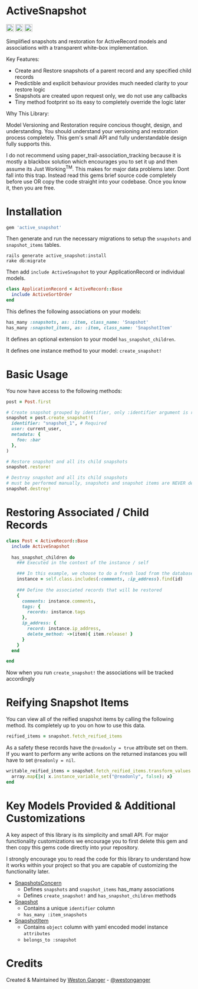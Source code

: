 # ActiveSnapshot

<a href="https://badge.fury.io/rb/active_snapshot" target="_blank"><img height="21" style='border:0px;height:21px;' border='0' src="https://badge.fury.io/rb/active_snapshot.svg" alt="Gem Version"></a>
<a href='https://github.com/westonganger/active_snapshot/actions' target='_blank'><img src="https://github.com/westonganger/active_snapshot/workflows/Tests/badge.svg" style="max-width:100%;" height='21' style='border:0px;height:21px;' border='0' alt="CI Status"></a>
<a href='https://rubygems.org/gems/active_snapshot' target='_blank'><img height='21' style='border:0px;height:21px;' src='https://ruby-gem-downloads-badge.herokuapp.com/active_snapshot?label=rubygems&type=total&total_label=downloads&color=brightgreen' border='0' alt='RubyGems Downloads' /></a>

Simplified snapshots and restoration for ActiveRecord models and associations with a transparent white-box implementation.

Key Features:

- Create and Restore snapshots of a parent record and any specified child records
- Predictible and explicit behaviour provides much needed clarity to your restore logic
- Snapshots are created upon request only, we do not use any callbacks
- Tiny method footprint so its easy to completely override the logic later

Why This Library:

Model Versioning and Restoration require concious thought, design, and understanding. You should understand your versioning and restoration process completely. This gem's small API and fully understandable design fully supports this.

I do not recommend using paper_trail-association_tracking because it is mostly a blackbox solution which encourages you to set it up and then assume its Just Working<sup>TM</sup>. This makes for major data problems later. Dont fall into this trap. Instead read this gems brief source code completely before use OR copy the code straight into your codebase. Once you know it, then you are free.



# Installation

```ruby
gem 'active_snapshot'
```

Then generate and run the necessary migrations to setup the `snapshots` and `snapshot_items` tables.

```
rails generate active_snapshot:install
rake db:migrate
```

Then add `include ActiveSnapshot` to your ApplicationRecord or individual models.

```ruby
class ApplicationRecord < ActiveRecord::Base
  include ActiveSortOrder
end
```

This defines the following associations on your models:

```ruby
has_many :snapshots, as: :item, class_name: 'Snapshot'
has_many :snapshot_items, as: :item, class_name: 'SnapshotItem'
```

It defines an optional extension to your model `has_snapshot_children`.

It defines one instance method to your model: `create_snapshot!`

# Basic Usage

You now have access to the following methods:

```ruby
post = Post.first

# Create snapshot grouped by identifier, only :identifier argument is required, all others are optional
snapshot = post.create_snapshot!(
  identifier: "snapshot_1", # Required
  user: current_user,
  metadata: {
    foo: :bar
  },
)

# Restore snapshot and all its child snapshots
snapshot.restore!

# Destroy snapshot and all its child snapshots
# must be performed manually, snapshots and snapshot items are NEVER destroyed automatically
snapshot.destroy!
```

# Restoring Associated / Child Records

```ruby
class Post < ActiveRecord::Base
  include ActiveSnapshot
  
  has_snapshot_children do
    ### Executed in the context of the instance / self

    ### In this example, we choose to do a fresh load from the database of the record and all associated records from the database
    instance = self.class.includes(:comments, :ip_address).find(id)
    
    ### Define the associated records that will be restored
    {
      comments: instance.comments,
      tags: {
        records: instance.tags
      },
      ip_address: {
        record: instance.ip_address,
        delete_method: ->(item){ item.release! }
      }
    }
  end

end
```

Now when you run `create_snapshot!` the associations will be tracked accordingly

# Reifying Snapshot Items

You can view all of the reified snapshot items by calling the following method. Its completely up to you on how to use this data. 

```ruby
reified_items = snapshot.fetch_reified_items
```

As a safety these records have the `@readonly = true` attribute set on them. If you want to perform any write actions on the returned instances you will have to set `@readonly = nil`.

```ruby
writable_reified_items = snapshot.fetch_reified_items.transform_values do |array| 
  array.map{|x| x.instance_variable_set("@readonly", false); x}
end
```

# Key Models Provided & Additional Customizations

A key aspect of this library is its simplicity and small API. For major functionality customizations we encourage you to first delete this gem and then copy this gems code directly into your repository.

I strongly encourage you to read the code for this library to understand how it works within your project so that you are capable of customizing the functionality later.

- [SnapshotsConcern](./lib/active_snapshot/models/concerns/snapshots_concern.rb)
  * Defines `snapshots` and `snapshot_items` has_many associations
  * Defines `create_snapshot!` and `has_snapshot_children` methods
- [Snapshot](./lib/active_snapshot/models/snapshot.rb)
  * Contains a unique `identifier` column
  * `has_many :item_snapshots`
- [SnapshotItem](./lib/active_snapshot/models/snapshot_item.rb)
  * Contains `object` column with yaml encoded model instance `attributes`
  * `belongs_to :snapshot`


# Credits

Created & Maintained by [Weston Ganger](https://westonganger.com) - [@westonganger](https://github.com/westonganger)
